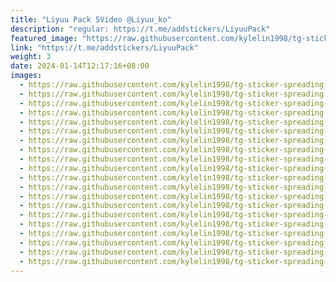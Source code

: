 ```yaml
---
title: "Liyuu Pack 5Video @Liyuu_ko"
description: "regular: https://t.me/addstickers/LiyuuPack"
featured_image: "https://raw.githubusercontent.com/kylelin1998/tg-sticker-spreading-worldwide-images/main/img/83cde6da-18e9-469b-b3de-36e420922c54.jpg"
link: "https://t.me/addstickers/LiyuuPack"
weight: 3
date: 2024-01-14T12:17:16+08:00
images:
  - https://raw.githubusercontent.com/kylelin1998/tg-sticker-spreading-worldwide-images/main/img/83cde6da-18e9-469b-b3de-36e420922c54.jpg
  - https://raw.githubusercontent.com/kylelin1998/tg-sticker-spreading-worldwide-images/main/img/d2db858a-a58c-4cbb-bf33-996f71ce926b.jpg
  - https://raw.githubusercontent.com/kylelin1998/tg-sticker-spreading-worldwide-images/main/img/c998e50c-a5ad-45d1-a9c7-0db92e10e5d2.jpg
  - https://raw.githubusercontent.com/kylelin1998/tg-sticker-spreading-worldwide-images/main/img/2a73ccea-62eb-4003-bc57-51103401e04d.jpg
  - https://raw.githubusercontent.com/kylelin1998/tg-sticker-spreading-worldwide-images/main/img/47adbd2f-2661-4449-8656-d1c0bb866e9a.jpg
  - https://raw.githubusercontent.com/kylelin1998/tg-sticker-spreading-worldwide-images/main/img/1781e9d1-a5cc-4279-a693-cebbc44eed39.jpg
  - https://raw.githubusercontent.com/kylelin1998/tg-sticker-spreading-worldwide-images/main/img/0aaeb398-9d14-4f42-b0c1-7c1a4ff33a79.jpg
  - https://raw.githubusercontent.com/kylelin1998/tg-sticker-spreading-worldwide-images/main/img/1acea0f2-fad2-4e63-b6b7-eee8670f26ea.jpg
  - https://raw.githubusercontent.com/kylelin1998/tg-sticker-spreading-worldwide-images/main/img/381d8a89-ce69-4835-8d7d-4e1b9c00cde3.jpg
  - https://raw.githubusercontent.com/kylelin1998/tg-sticker-spreading-worldwide-images/main/img/173069af-3900-4d6e-800c-a130809568f5.jpg
  - https://raw.githubusercontent.com/kylelin1998/tg-sticker-spreading-worldwide-images/main/img/58cfa0d7-b50f-4496-a7bd-63f6ec9c2654.jpg
  - https://raw.githubusercontent.com/kylelin1998/tg-sticker-spreading-worldwide-images/main/img/80afe877-1f9d-433b-8f35-e4825d85f13c.jpg
  - https://raw.githubusercontent.com/kylelin1998/tg-sticker-spreading-worldwide-images/main/img/c50f7b01-4c23-4e2f-b80e-8fda14b9d549.jpg
  - https://raw.githubusercontent.com/kylelin1998/tg-sticker-spreading-worldwide-images/main/img/5ce3be5d-d6b9-4d7e-8c7e-2c495b0510f9.jpg
  - https://raw.githubusercontent.com/kylelin1998/tg-sticker-spreading-worldwide-images/main/img/74fc636b-a1b4-4af1-b7b0-46556d1ff64a.jpg
  - https://raw.githubusercontent.com/kylelin1998/tg-sticker-spreading-worldwide-images/main/img/bff72a08-5711-438b-8c06-a71129a8d7da.jpg
  - https://raw.githubusercontent.com/kylelin1998/tg-sticker-spreading-worldwide-images/main/img/1f722942-2007-4c55-a5ec-5541d36819f8.jpg
  - https://raw.githubusercontent.com/kylelin1998/tg-sticker-spreading-worldwide-images/main/img/551b5c77-2173-4c1f-9968-0d91e9c2171d.jpg
  - https://raw.githubusercontent.com/kylelin1998/tg-sticker-spreading-worldwide-images/main/img/1e131352-c1c7-4d9f-93a1-debe4e0fbed3.jpg
  - https://raw.githubusercontent.com/kylelin1998/tg-sticker-spreading-worldwide-images/main/img/bbed17d3-c7a2-452e-b512-9b8bb626c508.jpg
---
```

